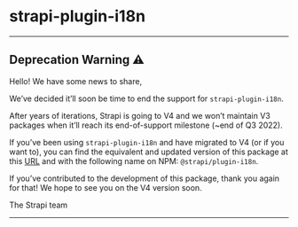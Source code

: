 # strapi-plugin-i18n

---

## Deprecation Warning :warning:

Hello! We have some news to share,

We’ve decided it’ll soon be time to end the support for `strapi-plugin-i18n`.

After years of iterations, Strapi is going to V4 and we won’t maintain V3 packages when it’ll reach its end-of-support milestone (~end of Q3 2022).

If you’ve been using `strapi-plugin-i18n` and have migrated to V4 (or if you want to), you can find the equivalent and updated version of this package at this [URL](https://github.com/strapi/strapi/tree/master/packages/plugins/i18n) and with the following name on NPM: `@strapi/plugin-i18n`.

If you’ve contributed to the development of this package, thank you again for that! We hope to see you on the V4 version soon.

The Strapi team

---
